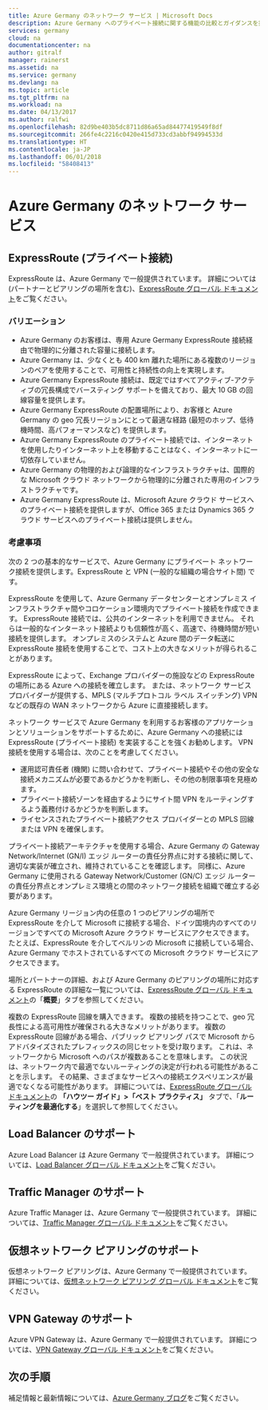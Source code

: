 ```yaml
---
title: Azure Germany のネットワーク サービス | Microsoft Docs
description: Azure Germany へのプライベート接続に関する機能の比較とガイダンスを提供します
services: germany
cloud: na
documentationcenter: na
author: gitralf
manager: rainerst
ms.assetid: na
ms.service: germany
ms.devlang: na
ms.topic: article
ms.tgt_pltfrm: na
ms.workload: na
ms.date: 04/13/2017
ms.author: ralfwi
ms.openlocfilehash: 82d9be403b5dc8711d86a65ad84477419549f8df
ms.sourcegitcommit: 266fe4c2216c0420e415d733cd3abbf94994533d
ms.translationtype: HT
ms.contentlocale: ja-JP
ms.lasthandoff: 06/01/2018
ms.locfileid: "58408413"
---
```

# <a name="azure-germany-networking-services"></a>Azure Germany のネットワーク サービス
## <a name="expressroute-private-connectivity"></a>ExpressRoute (プライベート接続)
ExpressRoute は、Azure Germany で一般提供されています。 詳細については (パートナーとピアリングの場所を含む)、[ExpressRoute グローバル ドキュメント](../expressroute/index.yml)をご覧ください。

### <a name="variations"></a>バリエーション

* Azure Germany のお客様は、専用 Azure Germany ExpressRoute 接続経由で物理的に分離された容量に接続します。
* Azure Germany は、少なくとも 400 km 離れた場所にある複数のリージョンのペアを使用することで、可用性と持続性の向上を実現します。 
* Azure Germany ExpressRoute 接続は、既定ではすべてアクティブ-アクティブの冗長構成でバースティング サポートを備えており、最大 10 GB の回線容量を提供します。
* Azure Germany ExpressRoute の配置場所により、お客様と Azure Germany の geo 冗長リージョンにとって最適な経路 (最短のホップ、低待機時間、高パフォーマンスなど) を提供します。
* Azure Germany ExpressRoute のプライベート接続では、インターネットを使用したりインターネット上を移動することはなく、インターネットに一切依存していません。
* Azure Germany の物理的および論理的なインフラストラクチャは、国際的な Microsoft クラウド ネットワークから物理的に分離された専用のインフラストラクチャです。
* Azure Germany ExpressRoute は、Microsoft Azure クラウド サービスへのプライベート接続を提供しますが、Office 365 または Dynamics 365 クラウド サービスへのプライベート接続は提供しません。

### <a name="considerations"></a>考慮事項
次の 2 つの基本的なサービスで、Azure Germany にプライベート ネットワーク接続を提供します。ExpressRoute と VPN (一般的な組織の場合サイト間) です。

ExpressRoute を使用して、Azure Germany データセンターとオンプレミス インフラストラクチャ間やコロケーション環境内でプライベート接続を作成できます。 ExpressRoute 接続では、公共のインターネットを利用できません。 それらは一般的なインターネット接続よりも信頼性が高く、高速で、待機時間が短い接続を提供します。 オンプレミスのシステムと Azure 間のデータ転送に ExpressRoute 接続を使用することで、コスト上の大きなメリットが得られることがあります。   

ExpressRoute によって、Exchange プロバイダーの施設などの ExpressRoute の場所にある Azure への接続を確立します。 または、ネットワーク サービス プロバイダーが提供する、MPLS (マルチプロトコル ラベル スイッチング) VPN などの既存の WAN ネットワークから Azure に直接接続します。

ネットワーク サービスで Azure Germany を利用するお客様のアプリケーションとソリューションをサポートするために、Azure Germany への接続には ExpressRoute (プライベート接続) を実装することを強くお勧めします。 VPN 接続を使用する場合は、次のことを考慮してください。

* 運用認可責任者 (機関) に問い合わせて、プライベート接続やその他の安全な接続メカニズムが必要であるかどうかを判断し、その他の制限事項を見極めます。
* プライベート接続ゾーンを経由するようにサイト間 VPN をルーティングするよう義務付けるかどうかを判断します。
* ライセンスされたプライベート接続アクセス プロバイダーとの MPLS 回線または VPN を確保します。

プライベート接続アーキテクチャを使用する場合、Azure Germany の Gateway Network/Internet (GN/I) エッジ ルーターの責任分界点に対する接続に関して、適切な実装が確立され、維持されていることを確認します。 同様に、Azure Germany に使用される Gateway Network/Customer (GN/C) エッジ ルーターの責任分界点とオンプレミス環境との間のネットワーク接続を組織で確立する必要があります。

Azure Germany リージョン内の任意の 1 つのピアリングの場所で ExpressRoute を介して Microsoft に接続する場合、ドイツ国境内のすべてのリージョンですべての Microsoft Azure クラウド サービスにアクセスできます。 たとえば、ExpressRoute を介してベルリンの Microsoft に接続している場合、Azure Germany でホストされているすべての Microsoft クラウド サービスにアクセスできます。

場所とパートナーの詳細、および Azure Germany のピアリングの場所に対応する ExpressRoute の詳細な一覧については、[ExpressRoute グローバル ドキュメント](../expressroute/index.yml)の「**概要**」タブを参照してください。

複数の ExpressRoute 回線を購入できます。 複数の接続を持つことで、geo 冗長性による高可用性が確保される大きなメリットがあります。 複数の ExpressRoute 回線がある場合、パブリック ピアリング パスで Microsoft からアドバタイズされたプレフィックスの同じセットを受け取ります。 これは、ネットワークから Microsoft へのパスが複数あることを意味します。 この状況は、ネットワーク内で最適でないルーティングの決定が行われる可能性があることを示します。 その結果、さまざまなサービスへの接続エクスペリエンスが最適でなくなる可能性があります。 詳細については、[ExpressRoute グローバル ドキュメント](../expressroute/index.yml)の **「ハウツー ガイド」>「ベスト プラクティス」** タブで、「**ルーティングを最適化する**」を選択して参照してください。

## <a name="support-for-load-balancer"></a>Load Balancer のサポート
Azure Load Balancer は Azure Germany で一般提供されています。 詳細については、[Load Balancer グローバル ドキュメント](../load-balancer/load-balancer-overview.md)をご覧ください。 

## <a name="support-for-traffic-manager"></a>Traffic Manager のサポート
Azure Traffic Manager は、Azure Germany で一般提供されています。 詳細については、[Traffic Manager グローバル ドキュメント](../traffic-manager/traffic-manager-overview.md)をご覧ください。 

## <a name="support-for-virtual-network-peering"></a>仮想ネットワーク ピアリングのサポート 
仮想ネットワーク ピアリングは、Azure Germany で一般提供されています。 詳細については、[仮想ネットワーク ピアリング グローバル ドキュメント](../virtual-network/virtual-network-peering-overview.md)をご覧ください。 

## <a name="support-for-vpn-gateway"></a>VPN Gateway のサポート 
Azure VPN Gateway は、Azure Germany で一般提供されています。 詳細については、[VPN Gateway グローバル ドキュメント](../vpn-gateway/vpn-gateway-about-vpngateways.md)をご覧ください。 

## <a name="next-steps"></a>次の手順
補足情報と最新情報については、[Azure Germany ブログ](https://blogs.msdn.microsoft.com/azuregermany/)をご覧ください。
